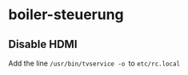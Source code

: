 # boiler-steuerung


## Disable HDMI
Add the line ```/usr/bin/tvservice -o ```to ```etc/rc.local```
